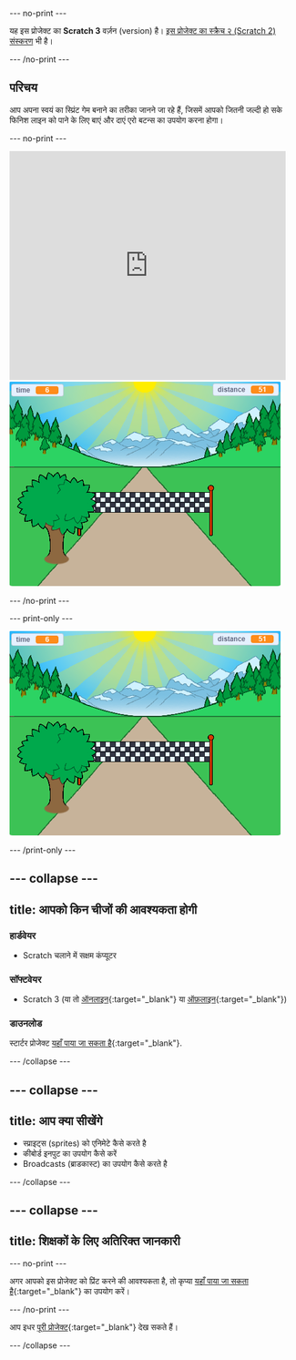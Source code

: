 --- no-print ---

यह इस प्रोजेक्ट का **Scratch 3** वर्ज़न (version) है। [इस प्रोजेक्ट का स्क्रैच २ (Scratch 2) संस्करण](https://projects.raspberrypi.org/hi-IN/projects/sprint-scratch2) भी है।

--- /no-print ---

## परिचय

आप अपना स्वयं का स्प्रिंट गेम बनाने का तरीका जानने जा रहे हैं, जिसमें आपको जितनी जल्दी हो सके फिनिश लाइन को पाने के लिए बाएं और दाएं एरो बटन्स का उपयोग करना होगा।

--- no-print ---

<div class="scratch-preview">
  <iframe allowtransparency="true" width="485" height="402" src="https://scratch.mit.edu/projects/embed/298930696/?autostart=false" frameborder="0" scrolling="no"></iframe>
  <img src="images/sprint-final.png">
</div>

--- /no-print ---

--- print-only ---

![पूर्ण प्रोजेक्ट](images/sprint-final.png)

--- /print-only ---


--- collapse ---
---
title: आपको किन चीजों की आवश्यकता होगी
---

### हार्डवेयर

+ Scratch चलाने में सक्षम कंप्यूटर

### सॉफ्टवेयर

+ Scratch 3 (या तो [ऑनलाइन](http://rpf.io/scratchon){:target="_blank"} या [ऑफ़लाइन](http://rpf.io/scratchoff){:target="_blank"})

### डाउनलोड

स्टार्टर प्रोजेक्ट [यहाँ पाया जा सकता है](http://rpf.io/p/hi-IN/sprint-go){:target="_blank"}.

--- /collapse ---

--- collapse ---
---
title: आप क्या सीखेंगे
---

- स्प्राइट्स (sprites) को एनिमेटे कैसे करते है
- कीबोर्ड इनपुट का उपयोग कैसे करें
- Broadcasts (ब्राडकास्ट) का उपयोग कैसे करते है

--- /collapse ---

--- collapse ---
---
title: शिक्षकों के लिए अतिरिक्त जानकारी
---

--- no-print ---

अगर आपको इस प्रोजेक्ट को प्रिंट करने की आवश्यकता है, तो कृप्या [यहाँ पाया जा सकता है](https://projects.raspberrypi.org/hi-IN/projects/sprint/print){:target="_blank"} का उपयोग करें।

--- /no-print ---

आप इधर [पूरी प्रोजेक्ट](http://rpf.io/p/hi-IN/sprint-get){:target="_blank"} देख सकते हैं।

--- /collapse ---


